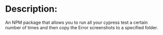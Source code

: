 # Description: 
 An NPM package that allows you to run all your cypress test a certain number of times and then copy the Error screenshots to a specified folder.